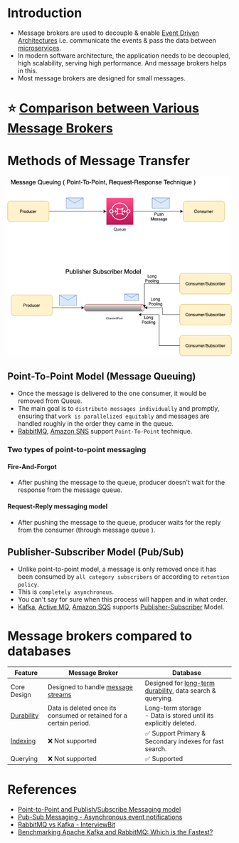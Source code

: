 # Introduction
- Message brokers are used to decouple & enable [Event Driven Architectures](../0_SystemGlossaries/EventDrivenArchitecture.md) i.e. communicate the events & pass the data between [microservices](../1_MicroServicesSOA).
- In modern software architecture, the application needs to be decoupled, high scalability, serving high performance. And message brokers helps in this.
- Most message brokers are designed for small messages.

# :star: [Comparison between Various Message Brokers](KafkaVsRabbitMQVsSQSVsSNS.md)

# Methods of Message Transfer

![](assests/Traditional-Message-Patterns.drawio.png)

## Point-To-Point Model (Message Queuing)
- Once the message is delivered to the one consumer, it would be removed from Queue.
- The main goal is to `distribute messages individually` and promptly, ensuring that `work is parallelized equitably` and messages are handled roughly in the order they came in the queue.
- [RabbitMQ](RabbitMQ.md), [Amazon SNS](../../2_AWSComponents/5_MessageBrokerServices/AmazonSNS.md) support `Point-To-Point` technique.

### Two types of point-to-point messaging

#### Fire-And-Forgot
- After pushing the message to the queue, producer doesn't wait for the response from the message queue.

#### Request-Reply messaging model
- After pushing the message to the queue, producer waits for the reply from the consumer (through message queue ).

## Publisher-Subscriber Model (Pub/Sub)
- Unlike point-to-point model, a message is only removed once it has been consumed by `all category subscribers` or according to `retention policy`.
- This is `completely asynchronous`. 
- You can't say for sure when this process will happen and in what order.
- [Kafka](Kafka/Readme.md), [Active MQ](ActiveMQ.md), [Amazon SQS](../../2_AWSComponents/5_MessageBrokerServices/AmazonSQS.md) supports [Publisher-Subscriber](https://docs.aws.amazon.com/prescriptive-guidance/latest/modernization-integrating-microservices/pub-sub.html) Model.

# Message brokers compared to databases

| Feature                                                    | Message Broker                                                                          | Database                                                                                                   |
|------------------------------------------------------------|-----------------------------------------------------------------------------------------|------------------------------------------------------------------------------------------------------------|
| Core Design                                                | Designed to handle [message streams](../5_BigDataComponents/StreamProcessing/Readme.md) | Designed for [long-term durability](../0_SystemGlossaries/Database/Durability.md), data search & querying. |
| [Durability](../0_SystemGlossaries/Database/Durability.md) | Data is deleted once its consumed or retained for a certain period.                     | Long-term storage<br/>- Data is stored until its explicitly deleted.                                       |
| [Indexing](../0_SystemGlossaries/Database/Indexing.md)     | :x: Not supported                                                                       | :white_check_mark: Support Primary & Secondary indexes for fast search.                                    |
| Querying                                                   | :x: Not supported                                                                       | :white_check_mark: Supported                                                                               |

# References
- [Point-to-Point and Publish/Subscribe Messaging model](https://programmingsharing.com/point-to-point-and-publish-subscribe-messaging-model-2efc4d2b6726)
- [Pub-Sub Messaging - Asynchronous event notifications](https://aws.amazon.com/pub-sub-messaging/)
- [RabbitMQ vs Kafka - InterviewBit](https://www.interviewbit.com/blog/rabbitmq-vs-kafka/)
- [Benchmarking Apache Kafka and RabbitMQ: Which is the Fastest?](https://www.confluent.io/blog/kafka-fastest-messaging-system/)